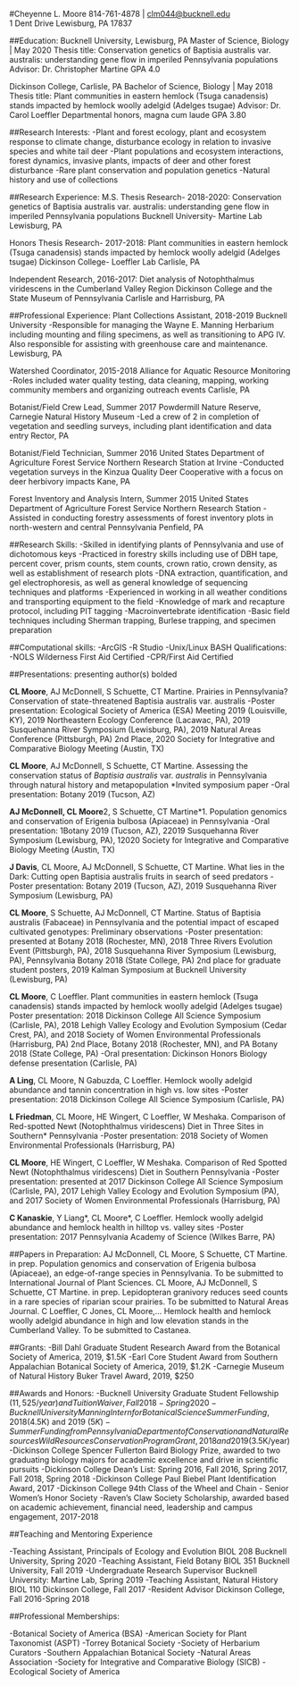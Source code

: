 #Cheyenne L. Moore
814-761-4878 | clm044@bucknell.edu  
1 Dent Drive Lewisburg, PA 17837

##Education:
Bucknell University, Lewisburg, PA
Master of Science, Biology  |  May 2020
Thesis title: Conservation genetics of Baptisia australis var. australis: understanding gene flow in imperiled Pennsylvania populations 
Advisor: Dr. Christopher Martine
GPA 4.0

Dickinson College, Carlisle, PA
Bachelor of Science, Biology  |  May 2018
Thesis title: Plant communities in eastern hemlock (Tsuga canadensis) stands impacted by hemlock woolly adelgid (Adelges tsugae)
	Advisor: Dr. Carol Loeffler
Departmental honors, magna cum laude
GPA 3.80

##Research Interests:
-Plant and forest ecology, plant and ecosystem response to climate change, disturbance ecology in relation to invasive species and white tail deer
-Plant populations and ecosystem interactions, forest dynamics, invasive plants, impacts of deer and other forest disturbance
-Rare plant conservation and population genetics 
-Natural history and use of collections 

##Research Experience:
M.S. Thesis Research- 2018-2020: Conservation genetics of Baptisia australis var. australis: understanding gene flow in imperiled Pennsylvania populations 
Bucknell University- Martine Lab
Lewisburg, PA

Honors Thesis Research- 2017-2018: Plant communities in eastern hemlock (Tsuga canadensis) stands impacted by hemlock woolly adelgid (Adelges tsugae)
Dickinson College- Loeffler Lab
Carlisle, PA

Independent Research, 2016-2017: Diet analysis of Notophthalmus viridescens in the Cumberland Valley Region
Dickinson College and the State Museum of Pennsylvania
Carlisle and Harrisburg, PA


##Professional Experience:
Plant Collections Assistant, 2018-2019
Bucknell University
-Responsible for managing the Wayne E. Manning Herbarium including mounting and filing specimens, as well as transitioning to APG IV. Also responsible for assisting with greenhouse care and maintenance. 
Lewisburg, PA

Watershed Coordinator, 2015-2018
Alliance for Aquatic Resource Monitoring 
-Roles included water quality testing, data cleaning, mapping, working community members and organizing outreach events 
Carlisle, PA

Botanist/Field Crew Lead, Summer 2017
Powdermill Nature Reserve, Carnegie Natural History Museum
-Led a crew of 2 in completion of vegetation and seedling surveys, including plant identification and data entry
Rector, PA

Botanist/Field Technician, Summer 2016
United States Department of Agriculture Forest Service 
Northern Research Station at Irvine
-Conducted vegetation surveys in the Kinzua Quality Deer Cooperative with a focus on deer herbivory impacts
Kane, PA

Forest Inventory and Analysis Intern, Summer 2015
United States Department of Agriculture Forest Service
Northern Research Station
-Assisted in conducting forestry assessments of forest inventory plots in north-western and central Pennsylvania
Penfield, PA

##Research Skills:
-Skilled in identifying plants of Pennsylvania and use of dichotomous keys
-Practiced in forestry skills including use of DBH tape, percent cover, prism counts, stem counts, crown ratio, crown density, as well as establishment of research plots
-DNA extraction, quantification, and gel electrophoresis, as well as general knowledge of sequencing techniques and platforms
-Experienced in working in all weather conditions and transporting equipment to the field
-Knowledge of mark and recapture protocol, including PIT tagging 
-Macroinvertebrate identification
-Basic field techniques including Sherman trapping, Burlese trapping, and specimen preparation
 
##Computational skills:
-ArcGIS
-R Studio 
-Unix/Linux BASH
Qualifications:
-NOLS Wilderness First Aid Certified
-CPR/First Aid Certified 

##Presentations:
presenting author(s) bolded

**CL Moore**, AJ McDonnell, S Schuette, CT Martine. Prairies in Pennsylvania? Conservation of state-threatened Baptisia australis var. australis 
-Poster presentation: Ecological Society of America (ESA) Meeting 2019 (Louisville, KY), 2019 Northeastern Ecology Conference (Lacawac, PA), 2019 Susquehanna River Symposium (Lewisburg, PA), 2019 Natural Areas Conference (Pittsburgh, PA) 2nd Place, 2020 Society for Integrative and Comparative Biology Meeting (Austin, TX)

**CL Moore**, AJ McDonnell, S Schuette, CT Martine. Assessing the conservation status of *Baptisia australis* var. *australis* in Pennsylvania through natural history and metapopulation *Invited symposium paper 
-Oral presentation: Botany 2019 (Tucson, AZ)

**AJ McDonnell, CL Moore**2, S Schuette, CT Martine*1. Population genomics and conservation of Erigenia bulbosa (Apiaceae) in Pennsylvania
-Oral presentation: 1Botany 2019 (Tucson, AZ), 22019 Susquehanna River Symposium (Lewisburg, PA), 12020 Society for Integrative and Comparative Biology Meeting (Austin, TX)

**J Davis**, CL Moore, AJ McDonnell, S Schuette, CT Martine. What lies in the Dark: Cutting open Baptisia australis fruits in search of seed predators
-Poster presentation: Botany 2019 (Tucson, AZ), 2019 Susquehanna River Symposium (Lewisburg, PA)

**CL Moore**, S Schuette, AJ McDonnell, CT Martine. Status of Baptisia australis (Fabaceae) in Pennsylvania and the potential impact of escaped cultivated genotypes: Preliminary observations 
-Poster presentation:  presented at Botany 2018 (Rochester, MN), 2018 Three Rivers Evolution Event (Pittsburgh, PA), 2018 Susquehanna River Symposium (Lewisburg, PA), Pennsylvania Botany 2018 (State College, PA) 2nd place for graduate student posters, 2019 Kalman Symposium at Bucknell University (Lewisburg, PA)

**CL Moore**, C Loeffler.  Plant communities in eastern hemlock (Tsuga canadensis) stands impacted by hemlock woolly adelgid (Adelges tsugae) 
Poster presentation:  2018 Dickinson College All Science Symposium (Carlisle, PA), 2018 Lehigh Valley Ecology and Evolution Symposium (Cedar Crest, PA), and 2018 Society of Women Environmental Professionals (Harrisburg, PA) 2nd Place, Botany 2018 (Rochester, MN), and PA Botany 2018 (State College, PA)
-Oral presentation: Dickinson Honors Biology defense presentation (Carlisle, PA)

**A Ling**, CL Moore, N Gabuzda, C Loeffler. Hemlock woolly adelgid abundance and tannin concentration in high vs. low sites 
-Poster presentation: 2018 Dickinson College All Science Symposium (Carlisle, PA)

**L Friedman**, CL Moore, HE Wingert, C Loeffler, W Meshaka. Comparison of Red-spotted Newt (Notophthalmus viridescens) Diet in Three Sites in Southern* Pennsylvania 
-Poster presentation: 2018 Society of Women Environmental Professionals (Harrisburg, PA)

**CL Moore**, HE Wingert, C Loeffler, W Meshaka. Comparison of Red Spotted Newt (Notophthalmus viridescens) Diet in Southern Pennsylvania 
-Poster presentation: presented at 2017 Dickinson College All Science Symposium (Carlisle, PA), 2017 Lehigh Valley Ecology and Evolution Symposium (PA), and 2017 Society of Women Environmental Professionals (Harrisburg, PA) 

**C Kanaskie**, Y Liang*, CL Moore*, C Loeffler. Hemlock woolly adelgid abundance and hemlock health in hilltop vs. valley sites
-Poster presentation: 2017 Pennsylvania Academy of Science (Wilkes Barre, PA)

##Papers in Preparation:
AJ McDonnell, CL Moore, S Schuette, CT Martine. in prep. Population genomics and conservation of Erigenia bulbosa (Apiaceae), an edge-of-range species in Pennsylvania. To be submitted to International Journal of Plant Sciences.
CL Moore, AJ McDonnell, S Schuette, CT Martine. in prep. Lepidopteran granivory reduces seed counts in a rare species of riparian scour prairies. To be submitted to Natural Areas Journal.
C Loeffler, C Jones, CL Moore,… Hemlock health and hemlock woolly adelgid abundance in high and low elevation stands in the Cumberland Valley. To be submitted to Castanea.

##Grants:
-Bill Dahl Graduate Student Research Award from the Botanical Society of America, 2019, $1.5K
-Earl Core Student Award from Southern Appalachian Botanical Society of America, 2019, $1.2K
-Carnegie Museum of Natural History Buker Travel Award, 2019, $250

##Awards and Honors:
-Bucknell University Graduate Student Fellowship ($11,525/year) and Tuition Waiver, Fall 2018- Spring 2020
-Bucknell University Manning Intern for Botanical Science Summer Funding, 2018 ($4.5K) and 2019 ($5K)
-Summer Funding from Pennsylvania Department of Conservation and Natural Resources Wild Resources Conservation Program Grant, 2018 and 2019 ($3.5K/year)
-Dickinson College Spencer Fullerton Baird Biology Prize, awarded to two graduating biology majors for academic excellence and drive in scientific pursuits 
-Dickinson College Dean’s List: Spring 2016, Fall 2016, Spring 2017, Fall 2018, Spring 2018
-Dickinson College Paul Biebel Plant Identification Award, 2017
-Dickinson College 94th Class of the Wheel and Chain - Senior Women’s Honor Society 
-Raven’s Claw Society Scholarship, awarded based on academic achievement, financial need, leadership and campus engagement, 2017-2018  

##Teaching and Mentoring Experience
 
-Teaching Assistant, 
Principals of Ecology and Evolution BIOL 208
Bucknell University, Spring 2020
-Teaching Assistant, 
Field Botany BIOL 351
Bucknell University, Fall 2019
-Undergraduate Research Supervisor
Bucknell University: Martine Lab, Spring 2019
-Teaching Assistant, 
Natural History BIOL 110
Dickinson College, Fall 2017
-Resident Advisor
Dickinson College, Fall 2016-Spring 2018
 

##Professional Memberships:
 
-Botanical Society of America (BSA)
-American Society for Plant Taxonomist (ASPT)
-Torrey Botanical Society
-Society of Herbarium Curators
-Southern Appalachian Botanical Society
-Natural Areas Association
-Society for Integrative and Comparative Biology (SICB) 
-Ecological Society of America 
 

